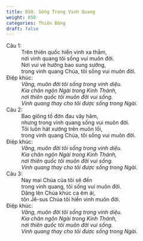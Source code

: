 ```yaml
---
title: 850. Sống Trong Vinh Quang
weight: 850
categories: Thiên Đàng
draft: false
---
```

<dl><dt>Câu 1:</dt><dd data-verse="1">Trên thiên quốc hiển vinh xa thẳm, <br/>nơi vinh quang tôi sống vui muôn đời. <br/>Nơi vui vẻ hưởng bao sung sướng, <br/>trong vinh quang Chúa, tôi sống vui muôn đời. </dd><dt>Điệp khúc:</dt><dd data-chorus="1"><em>Vâng, muôn đời tôi sống trong vinh diệu. <br/>Kia chân ngôn Ngài trong Kinh Thánh, <br/>nơi thiên quốc tôi muôn đời vui sống. <br/>Vinh quang thay cho tôi được sống trong Ngài. </em></dd><dt>Câu 2:</dt><dd data-verse="2">Bao giông tố đớn đau vây hãm, <br/>nhưng trong vinh quang sống vui muôn đời. <br/>Tôi luôn hát xướng trên muôn lối, <br/>trong vinh quang Chúa, tôi sống vui muôn đời. </dd><dt>Điệp khúc:</dt><dd data-chorus="1"><em>Vâng, muôn đời tôi sống trong vinh diệu. <br/>Kia chân ngôn Ngài trong Kinh Thánh, <br/>nơi thiên quốc tôi muôn đời vui sống. <br/>Vinh quang thay cho tôi được sống trong Ngài. </em></dd><dt>Câu 3:</dt><dd data-verse="3">Nay mai Chúa của tôi sẽ đến <br/>trong vinh quang, tôi sống vui muôn đời. <br/>Dâng lên Chúa khúc ca êm ái, <br/>tôn Jê-sus Chúa tôi hiển vinh muôn đời. </dd><dt>Điệp khúc:</dt><dd data-chorus="1"><em>Vâng, muôn đời tôi sống trong vinh diệu. <br/>Kia chân ngôn Ngài trong Kinh Thánh, <br/>nơi thiên quốc tôi muôn đời vui sống. <br/>Vinh quang thay cho tôi được sống trong Ngài. </em></dd></dl>